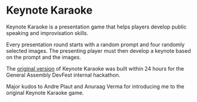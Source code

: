 # Keynote Karaoke

Keynote Karaoke is a presentation game that helps players develop public speaking and improvisation skills.  

Every presentation round starts with a random prompt and four randomly selected images. The presenting player must then develop a keynote based on the prompt and the images.  

The [original version](https://github.com/adrianbautista/keynote-karaoke/tree/v1.0) of Keynote Karaoke was built within 24 hours for the General Assembly DevFest internal hackathon.  

Major kudos to Andre Plaut and Anuraag Verma for introducing me to the original Keynote Karaoke game.  
